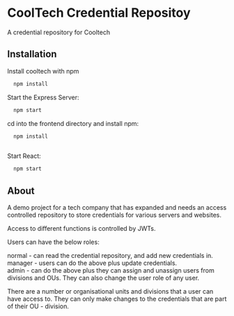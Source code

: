 
# CoolTech Credential Repositoy

A credential repository for Cooltech


## Installation

Install cooltech with npm

```bash
  npm install
```

 Start the Express Server:

```bash
  npm start
```

cd into the frontend directory and install npm:

```bash
  npm install
  
```
 Start React:

```bash
  npm start
```

## About

A demo project for a tech company that has expanded and needs an access controlled
repository to store credentials for various servers and websites.

Access to different functions is controlled by JWTs.

Users can have the below roles:

normal - can read the credential repository, and add new credentials in.  
manager - users can do the above plus update credentials.  
admin - can do the above plus they can assign and unassign users
from divisions and OUs. They can also change the user role of any user.  

There are a number or organisational units and divisions that a user can have access to. 
They can only make changes to the credentials that are part of their OU - division.
